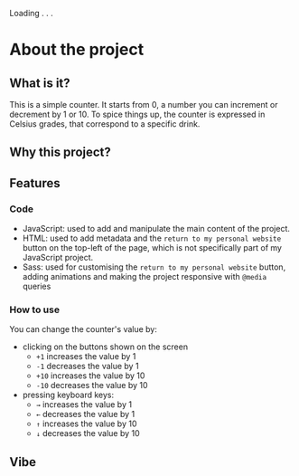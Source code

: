 Loading . . .

# About the project

## What is it?

This is a simple counter. It starts from 0, a number you can increment or decrement by 1 or 10.
To spice things up, the counter is expressed in Celsius grades, that correspond to a specific drink.


## Why this project?


## Features

### Code

 * JavaScript: used to add and manipulate the main content of the project.
 * HTML: used to add metadata and the `return to my personal website` button on the top-left of the page, which is not specifically part of my JavaScript project.
 * Sass: used for customising the `return to my personal website` button, adding animations and making the project responsive with `@media` queries

### How to use

You can change the counter's value by:
 * clicking on the buttons shown on the screen
    - `+1` increases the value by 1
    - `-1` decreases the value by 1
    - `+10` increases the value by 10
    - `-10` decreases the value by 10
 * pressing keyboard keys:
    - `→` increases the value by 1
    - `←` decreases the value by 1
    - `↑` increases the value by 10
    - `↓` decreases the value by 10



## Vibe

